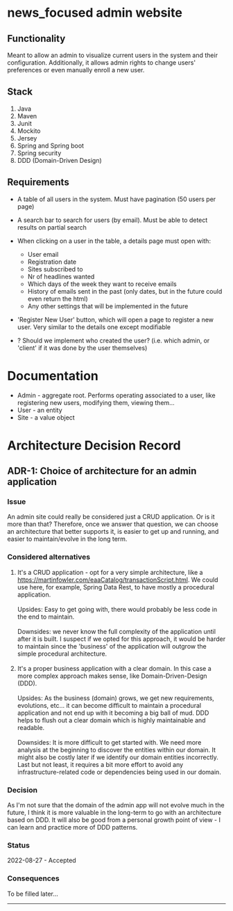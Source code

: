 # news_focused admin website

## Functionality
Meant to allow an admin to visualize current users in the system and their configuration.
Additionally, it allows admin rights to change users' preferences or even manually enroll a new user.

## Stack
1. Java
2. Maven
3. Junit
4. Mockito
5. Jersey
6. Spring and Spring boot
7. Spring security
8. DDD (Domain-Driven Design)

## Requirements
* A table of all users in the system. Must have pagination (50 users per page)
* A search bar to search for users (by email). Must be able to detect results on partial search
* When clicking on a user in the table, a details page must open with:
    * User email
    * Registration date
    * Sites subscribed to
    * Nr of headlines wanted
    * Which days of the week they want to receive emails
    * History of emails sent in the past (only dates, but in the future could even return the html)
    * Any other settings that will be implemented in the future
* 'Register New User' button, which will open a page to register a new user. Very similar to the details one except modifiable

* ? Should we implement who created the user? (i.e. which admin, or 'client' if it was done by the user themselves)


# Documentation

* Admin - aggregate root. Performs operating associated to a user, like registering new users, modifying them, viewing them...
* User - an entity
* Site - a value object

# Architecture Decision Record

## ADR-1: Choice of architecture for an admin application
### Issue
An admin site could really be considered just a CRUD application. Or is it more than that?
Therefore, once we answer that question, we can choose an architecture that better supports it, is easier to get up and running, and easier to maintain/evolve in the long term.
### Considered alternatives
1. It's a CRUD application - opt for a very simple architecture, like a https://martinfowler.com/eaaCatalog/transactionScript.html.
We could use here, for example, Spring Data Rest, to have mostly a procedural application.
<br><br>Upsides: Easy to get going with, there would probably be less code in the end to maintain.
<br><br>Downsides: we never know the full complexity of the application until after it is built. I suspect if we opted for this approach, it would be harder to maintain since the 'business' of the application will outgrow the simple procedural architecture.<br><br>
2. It's a proper business application with a clear domain. In this case a more complex approach makes sense, like Domain-Driven-Design (DDD).
<br><br>Upsides: As the business (domain) grows, we get new requirements, evolutions, etc... it can become difficult to maintain a procedural application and not end up with it becoming a big ball of mud. DDD helps to flush out a clear domain which is highly maintainable and readable.
<br><br>Downsides: It is more difficult to get started with. We need more analysis at the beginning to discover the entities within our domain. It might also be costly later if we identify our domain entities incorrectly. Last but not least, it requires a bit more effort to avoid any infrastructure-related code or dependencies being used in our domain.

### Decision
 As I'm not sure that the domain of the admin app will not evolve much in the future, I think it is more valuable in the long-term to go with an architecture based on DDD. It will also be good from a personal growth point of view - I can learn and practice more of DDD patterns.

### Status
2022-08-27 - Accepted
### Consequences
To be filled later...

---